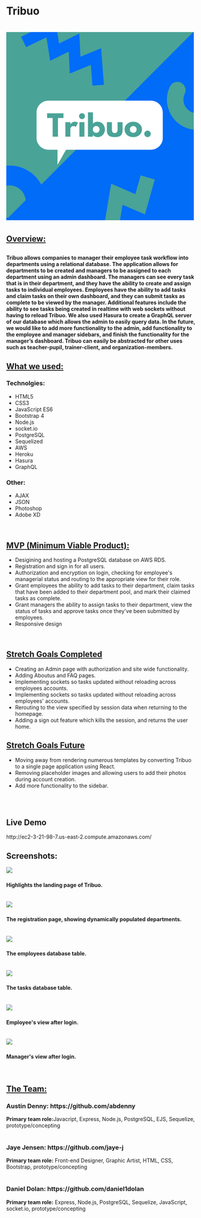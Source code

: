 <h1>Tribuo<h1>

<img src="public/images/TRIBUO.png">

<h2><u>Overview:</u><h2>
<h4>Tribuo allows companies to manager their employee task workflow into departments using a relational database. The application allows for departments to be created and managers to be assigned to each department using an admin dashboard. The managers can see every task that is in their department, and they have the ability to create and assign tasks to individual employees. Employees have the ability to add tasks and claim tasks on their own dashboard, and they can submit tasks as complete to be viewed by the manager. Additional features include the ability to see tasks being created in realtime with web sockets without having to reload Tribuo. We also used Hasura to create a GraphQL server of our database which allows the admin to easily query data. In the future, we would like to add more functionality to the admin, add functionality to the employee and manager sidebars, and finish the functionality for the manager’s dashboard. Tribuo can easily be abstracted for other uses such as teacher-pupil, trainer-client, and organization-members.</h4>

<h2><u>What we used:</u></h3>
<h3>Technolgies:</h3>
<ul>
    <li>HTML5</li>
    <li>CSS3</li>
    <li>JavaScript ES6</li>
    <li>Bootstrap 4</li>
    <li>Node.js</li>
    <li>socket.io</li>
    <li>PostgreSQL</li>
    <li>Sequelized</li>
    <li>AWS</li>
    <li>Heroku</li>
    <li>Hasura</li>
    <li>GraphQL</li>
  
</ul>
<h3>Other:</h3>
<ul>
    <li>AJAX</li>
    <li>JSON</li>
    <li>Photoshop</li>
  <li>Adobe XD</li>
</ul>

</br>

<h2><u>MVP (Minimum Viable Product):</u></h2>
<ul>
    <li>Desigining and hosting a PostgreSQL database on AWS RDS.</li>
    <li>Registration and sign in for all users.</li>
    <li>Authorization and encryption on login, checking for employee's managerial status and routing to the appropriate view for their role.</li>
    <li>Grant employees the ability to add tasks to their department, claim tasks that have been added to their department pool, and mark their claimed tasks as complete.</li>
    <li>Grant managers the ability to assign tasks to their department, view the status of tasks and approve tasks once they've been submitted by employees. </li>
    <li>Responsive design</li>
</ul>

</br>

<h2><u>Stretch Goals Completed</u></h2>
<ul>
    <li>Creating an Admin page with authorization and site wide functionality.</li>
    <li>Adding Aboutus and FAQ pages.</li>
    <li>Implementing sockets so tasks updated without reloading across employees accounts.</li>
        <li>Implementing sockets so tasks updated without reloading across employees' accounts.</li>
                <li>Rerouting to the view specified by session data when returning to the homepage.</li>
                <li>Adding a sign out feature which kills the session, and returns the user home.</li>
</ul>

<h2><u>Stretch Goals Future</u></h2>
<ul>
<li>Moving away from rendering numerous templates by converting Tribuo to a single page application using React.</li>
<li>Removing placeholder images and allowing users to add their photos during account creation.</li>
<li>Add more functionality to the sidebar.</li>
</ul>

</br>

<!-- <h2><u>Challenges & Solutions:</u><h2>
<h3>Some of the biggest challenges we faced with this project build included:</h2>

<b>Challenge:</b> Inconsistent formatting in APIs. Often paths would change arbitrarily, making it difficult to programmatically drill down required data.
</br>
<b>Solution:</b> Learned much more about our specific APIs through trial and error. Implemented try/catches for when data fetches may fail.

<b>Challenge:</b> JavaScript often executed asynchronusly.
</br>
<b>Solution:</b> Solving this issue require apporpiately using promises in conjuction with fetches.

<b>Challenge:</b> Making the site responsive for all device sizes.
</br>
<b>Solution:</b> After research, along with trial and error, we determined that CSS grid was the best/most responsive layout for our website.

</br>

<h2><u>Code Snippets:</u></h2>

<h4>Showcases how we fetched when a title was searched from the Google Books API.</h4>

```javascript
//Event listener on the search button.
searchButton.addEventListener('click', (e) => {
  e.preventDefault();
  valuableGoogleObjects2 = [];
  let input = document.querySelector('#input').value;
  let userInput = input;
  let googleBookUrl = 'https://www.googleapis.com/books/v1/volumes?q=';
  // Takes the user input and inserts into the URL of the API call.
  fetch(googleBookUrl + `${userInput}` + googleBookKey)
    .then((response) => {
      return response.json();
    })
    .then((json) => {
      initialGoogleObjects.push(json);
    })
    .then(() => {
      // Takes the returned object from the API call and parses out desired information.
      drillDownGoogle();
    })
    .then(() => {
      // Creates and populates the cards saved from the desired data.
      createBookCards(valuableGoogleObjects);
    })
    .then(() => {
      // Clears local storage for repeating searches.
      initialGoogleObjects = [];
      valuableGoogleObjects = [];
    })
    .catch(() => {
      console.log('error');
    });
});
```

<br/>

<h4>This snippet shows how we fetched <em>The New York Times</em> API, populated containers, and called a second API with the data returned from the first.</h4>

```javascript
function callNYTimes() {
  //Fetches the current best sellers from <em>The New York Times</em> API
  fetch(
    'https://api.nytimes.com/svc/books/v3/lists.json?list-name=hardcover-fiction&api-key=' +
      nyTimesKey,
    { method: 'get' }
  )
    .then((response) => {
      return response.json();
    })
    .then((json) => {
      initialBestSellers.push(json);
    })
    .then(() => {
      // Parses out desired information.
      drillDownNYTimes();
    })
    .then(() => {
      //Populated containers with the desired information.
      for (let index = 0; index < 15; index++) {
        let card = document.getElementById(`${index}`);
        let image = 'http://placecorgi.com/250';
        card.innerHTML = `

        <img id="image${index}" src=${image} /><br>
        ${valuableBestSellers[index].Rank}.<br>
        ${valuableBestSellers[index].Title}<br>
        ${initialBestSellers[0].results[index].book_details[0].author}<br>
        Weeks as a Best Seller: ${initialBestSellers[0].results[index].weeks_on_list}<br>
        <p class="hidden" id="isbn${index}">${valuableBestSellers[index].ISBN10}</p>
        `;
      }
    })
    .then(() => {
      //Using the ISBN returned from the first API, queries a second API for cover images.
      pullCoversandReplaceFromOpenLibrary();
    });
}
```

<br />
<h4>This bit of code is very similar to the last, but shows how we adapted <em>The New York Times</em> call for dates specified by the user.</h4>

```javascript
//The function takes the date input by the user as an argument.
function callNYTimes(dateToCheck) {
  // The date passed in is then used to fetch a specific bestsellers.
  fetch(
    `https://api.nytimes.com/svc/books/v3/lists/${dateToCheck}/hardcover-fiction.json?api-key=` +
      nyTimesKey,
    { method: 'get' }
  )
    .then((response) => {
      return response.json();
    })
    .then((json) => {
      initialBestSellers.push(json);
    })
    .then(() => {
      drillDownNYTimes();
    })
    .then(() => {
      for (let index = 0; index < 15; index++) {
        let card = document.getElementById(`${index}`);
        let image = 'http://placecorgi.com/250';
        card.innerHTML = `

          <img id="image${index}" src=${image} /><br>
          ${valuableBestSellers[index].Rank}.<br>
          ${valuableBestSellers[index].Title}<br>
          ${valuableBestSellers[index].Author}<br>
          Weeks as a Best Seller: ${valuableBestSellers[index].WeeksOnList}<br>
          <p class="hidden" id="isbn${index}">${valuableBestSellers[index].ISBN10}</p>
          `;
      }
    })
    .then(() => {
      pullCoversandReplaceFromOpenLibrary();
    });
}
``` -->

</br>

<h2>Live Demo</h2>
http://ec2-3-21-98-7.us-east-2.compute.amazonaws.com/
</br>

<h2>Screenshots:</h2>
<img src="public/images/homepage.png" >
<h4>Highlights the landing page of Tribuo.</h4>
<br />
<img src="public/images/registrationview.png" >
<h4>The registration page, showing dynamically populated departments.</h4>
<br />
<img src="public/images/employeedb.png" >
<h4>The employees database table.</h4>
<br />
<img src="public/images/taskdb.png" >
<h4>The tasks database table.</h4>
<br />
<img src="public/images/employeeview.png" >
<h4>Employee's view after login.</h4>
<br />
<img src="public/images/managerview.png">
<h4>Manager's view after login.</h4>
<br />

<h2><u>The Team:</u></h2>

<h3>Austin Denny: https://github.com/abdenny</h3>
<b>Primary team role:</b>Javacript, Express, Node.js, PostgreSQL, EJS, Sequelize, prototype/concepting
</br>
</br>
<!-- <b>Contributions:</b> JavaScript for all pages, which entailed designing and manipulating HTML & CSS as necessary. Implemented our stretch goal of allowing users to search for bestseller data on specific dates and displaying those on the specificbook page. Developed JavaScript functions to efficiently obtain information from three different APIs, which involved passing information retrieved from one API to another. -->

<h3>Jaye Jensen: https://github.com/jaye-j</h3>
<b>Primary team role:</b> Front-end Designer, Graphic Artist, HTML, CSS, Bootstrap, prototype/concepting
</br>
</br>

<!-- <b>Contributions:</b> HTML and CSS for all pages. Implemented JavaScript necessary for animations on the home, current bestsellers, and find bestsellers pages. Designed logos, the color scheme, and ensured consistent design throughout the website. Executed our stretch goals of having an 'About us' and 'FAQ' page. -->

<h3>Daniel Dolan: https://github.com/daniel1dolan</h3>
<b>Primary team role:</b> Express, Node.js, PostgreSQL, Sequelize, JavaScript, socket.io, prototype/concepting

</br>
<!-- <b>Contributions:</b> Worked on creating relational database, connecting forms to database as well as database to task display, socket.io for instant updates on tasks, authorization. -->

</br>

